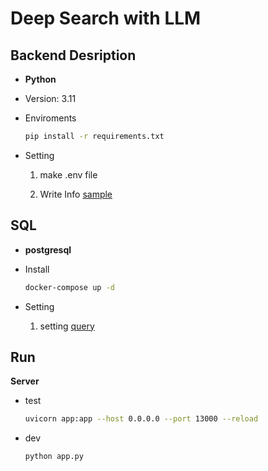 # Deep Search with LLM

## Backend Desription

- **Python**

- Version: 3.11

- Enviroments
  
  ```bash
  pip install -r requirements.txt
  ```

- Setting
  
  1. make .env file
  
  2. Write Info [sample](.env-sample)

## SQL

- **postgresql**

- Install

  ```bash
  docker-compose up -d
  ```

- Setting

  1. setting [query](sql/query.sql)

## Run

**Server**

- test

  ```bash
  uvicorn app:app --host 0.0.0.0 --port 13000 --reload
  ```

- dev

  ```bash
  python app.py
  ```